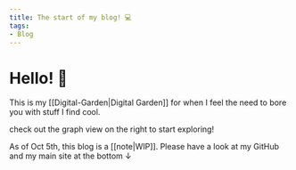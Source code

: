 ```yaml
---
title: The start of my blog! 💻
tags:
- Blog
---
```

# Hello! 👋 
This is my [[Digital-Garden|Digital Garden]] for when I feel the need to  bore you with stuff I find cool.

check out the graph view on the right to start exploring!

As of Oct 5th, this blog is a [[note|WIP]]. Please have a look at my GitHub and my main site at the bottom ↓
